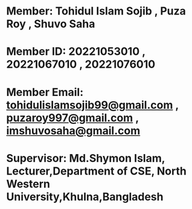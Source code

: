 # Member: Tohidul Islam Sojib , Puza Roy , Shuvo Saha


# Member ID: 20221053010 , 20221067010 , 20221076010


# Member Email: tohidulislamsojib99@gmail.com , puzaroy997@gmail.com , imshuvosaha@gmail.com


# Supervisor: Md.Shymon Islam, Lecturer,Department of CSE, North Western University,Khulna,Bangladesh
